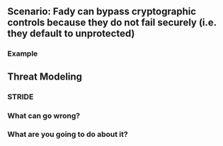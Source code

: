 ## Scenario: Fady can bypass cryptographic controls because they do not fail securely (i.e. they default to unprotected)

### Example

## Threat Modeling

### STRIDE

### What can go wrong?

### What are you going to do about it?